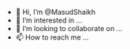 - 👋 Hi, I’m @MasudShaikh
- 👀 I’m interested in ...
- 💞️ I’m looking to collaborate on ...
- 📫 How to reach me ...

<!---
MasudShaikh/MasudShaikh is a ✨ special ✨ repository because its `README.md` (this file) appears on your GitHub profile.
You can click the Preview link to take a look at your changes.
--->
